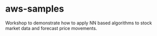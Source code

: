 # aws-samples
Workshop to demonstrate how to apply NN based algorithms to stock market data and forecast price movements.
